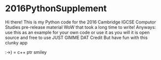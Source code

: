 # 2016PythonSupplement
Hi there!
This is my Python code for the 2016 Cambridge IGCSE Computor Studies pre-release material
WoW that took a long time to write!
Anyways: use this as an example for your own code or use it as you will it is open source and free to use JUST GIMME DAT Credit
But have fun with this clunky app

:->) = c++ ptr smiley
